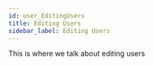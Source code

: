 ```yaml
---
id: user_EditingUsers
title: Editing Users
sidebar_label: Editing Users
---
```


This is where we talk about editing users
